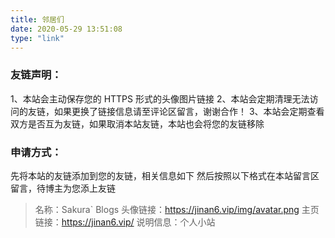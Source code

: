 ```yaml
---
title: 邻居们
date: 2020-05-29 13:51:08
type: "link"
---
```


<script src='https://cdn.jsdelivr.net/gh/sviptzk/HexoStaticFile@master/Hexo/js/mouse_snow.min.js'></script>

### 友链声明：

1、本站会主动保存您的 HTTPS 形式的头像图片链接
2、本站会定期清理无法访问的友链，如果更换了链接信息请至评论区留言，谢谢合作！
3、本站会定期查看双方是否互为友链，如果取消本站友链，本站也会将您的友链移除

### 申请方式：

先将本站的友链添加到您的友链，相关信息如下
然后按照以下格式在本站留言区留言，待博主为您添上友链

>名称：Sakura` Blogs
>头像链接：https://jinan6.vip/img/avatar.png
>主页链接：https://jinan6.vip/
>说明信息：个人小站
